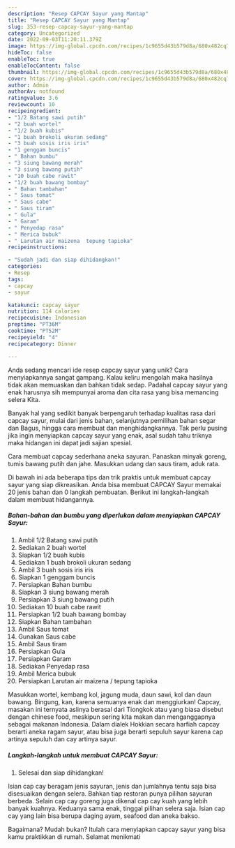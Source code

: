 ```yaml
---
description: "Resep CAPCAY Sayur yang Mantap"
title: "Resep CAPCAY Sayur yang Mantap"
slug: 353-resep-capcay-sayur-yang-mantap
category: Uncategorized
date: 2022-09-03T11:20:11.379Z
image: https://img-global.cpcdn.com/recipes/1c9655d43b579d8a/680x482cq70/capcay-sayur-foto-resep-utama.jpg
hideToc: false
enableToc: true
enableTocContent: false
thumbnail: https://img-global.cpcdn.com/recipes/1c9655d43b579d8a/680x482cq70/capcay-sayur-foto-resep-utama.jpg
cover: https://img-global.cpcdn.com/recipes/1c9655d43b579d8a/680x482cq70/capcay-sayur-foto-resep-utama.jpg
author: Admin
authorAv: notfound
ratingvalue: 3.6
reviewcount: 10
recipeingredient:
- "1/2 Batang sawi putih"
- "2 buah wortel"
- "1/2 buah kubis"
- "1 buah brokoli ukuran sedang"
- "3 buah sosis iris iris"
- "1 genggam buncis"
- " Bahan bumbu"
- "3 siung bawang merah"
- "3 siung bawang putih"
- "10 buah cabe rawit"
- "1/2 buah bawang bombay"
- " Bahan tambahan"
- " Saus tomat"
- " Saus cabe"
- " Saus tiram"
- " Gula"
- " Garam"
- " Penyedap rasa"
- " Merica bubuk"
- " Larutan air maizena  tepung tapioka"
recipeinstructions:

- "Sudah jadi dan siap dihidangkan!"
categories:
- Resep
tags:
- capcay
- sayur

katakunci: capcay sayur 
nutrition: 114 calories
recipecuisine: Indonesian
preptime: "PT36M"
cooktime: "PT52M"
recipeyield: "4"
recipecategory: Dinner

---
```





Anda sedang mencari ide resep capcay sayur yang unik? Cara menyiapkannya sangat gampang. Kalau keliru mengolah maka hasilnya tidak akan memuaskan dan bahkan tidak sedap. Padahal capcay sayur yang enak harusnya sih mempunyai aroma dan cita rasa yang bisa memancing selera Kita.





Banyak hal yang sedikit banyak berpengaruh terhadap kualitas rasa dari capcay sayur, mulai dari jenis bahan, selanjutnya pemilihan bahan segar dan Bagus, hingga cara membuat dan menghidangkannya. Tak perlu pusing jika ingin menyiapkan capcay sayur yang enak,      asal sudah tahu triknya maka hidangan ini dapat jadi sajian spesial.














Cara membuat capcay sederhana aneka sayuran. Panaskan minyak goreng, tumis bawang putih dan jahe. Masukkan udang dan saus tiram, aduk rata.






Di bawah ini ada beberapa tips dan trik praktis untuk membuat capcay sayur yang siap dikreasikan. Anda bisa membuat CAPCAY Sayur memakai 20 jenis bahan dan 0 langkah pembuatan. Berikut ini langkah-langkah dalam membuat hidangannya.

<!--inarticleads1-->

##### Bahan-bahan dan bumbu yang diperlukan dalam menyiapkan CAPCAY Sayur:

1. Ambil 1/2 Batang sawi putih
1. Sediakan 2 buah wortel
1. Siapkan 1/2 buah kubis
1. Sediakan 1 buah brokoli ukuran sedang
1. Ambil 3 buah sosis iris iris
1. Siapkan 1 genggam buncis
1. Persiapkan  Bahan bumbu
1. Siapkan 3 siung bawang merah
1. Persiapkan 3 siung bawang putih
1. Sediakan 10 buah cabe rawit
1. Persiapkan 1/2 buah bawang bombay
1. Siapkan  Bahan tambahan
1. Ambil  Saus tomat
1. Gunakan  Saus cabe
1. Ambil  Saus tiram
1. Persiapkan  Gula
1. Persiapkan  Garam
1. Sediakan  Penyedap rasa
1. Ambil  Merica bubuk
1. Persiapkan  Larutan air maizena / tepung tapioka


Masukkan wortel, kembang kol, jagung muda, daun sawi, kol dan daun bawang. Bingung, kan, karena semuanya enak dan menggiurkan! Capcay, masakan ini ternyata aslinya berasal dari Tiongkok atau yang biasa disebut dengan chinese food, meskipun sering kita makan dan menganggapnya sebagai makanan Indonesia. Dalam dialek Hokkian secara harfiah capcay berarti aneka ragam sayur, atau bisa juga berarti sepuluh sayur karena cap artinya sepuluh dan cay artinya sayur. 

<!--inarticleads2-->

##### Langkah-langkah untuk membuat CAPCAY Sayur:


1. Selesai dan siap dihidangkan!

Isian cap cay beragam jenis sayuran, jenis dan jumlahnya tentu saja bisa disesuaikan dengan selera. Bahkan tiap restoran punya pilihan sayuran berbeda. Selain cap cay goreng juga dikenal cap cay kuah yang lebih banyak kuahnya. Keduanya sama enak, tinggal pilihan selera saja. Isian cap cay yang lain bisa berupa daging ayam, seafood dan aneka bakso. 

Bagaimana? Mudah bukan? Itulah cara menyiapkan capcay sayur yang bisa kamu praktikkan di rumah. Selamat menikmati
